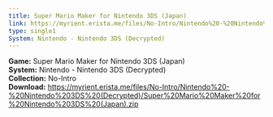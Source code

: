 ```yaml
---
title: Super Mario Maker for Nintendo 3DS (Japan)
link: https://myrient.erista.me/files/No-Intro/Nintendo%20-%20Nintendo%203DS%20(Decrypted)/Super%20Mario%20Maker%20for%20Nintendo%203DS%20(Japan).zip
type: single1
System: Nintendo - Nintendo 3DS (Decrypted)
---
```

<b>Game:</b> Super Mario Maker for Nintendo 3DS (Japan)<br>
<b>System:</b> Nintendo - Nintendo 3DS (Decrypted)<br>
<b>Collection:</b> No-Intro<br>
<b>Download:</b> https://myrient.erista.me/files/No-Intro/Nintendo%20-%20Nintendo%203DS%20(Decrypted)/Super%20Mario%20Maker%20for%20Nintendo%203DS%20(Japan).zip